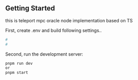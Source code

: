 
## Getting Started

this is teleport mpc oracle node implementation based on TS

First, create .env and build following settings..

```bash
# 
# 
```

Second, run the development server:

```bash
pnpm run dev
or
pnpm start
```

